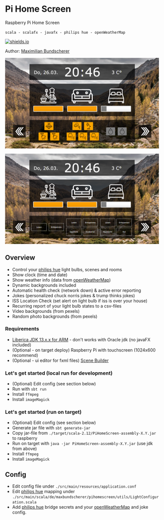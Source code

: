 # Pi Home Screen

Raspberry Pi Home Screen

``scala - scalafx - javafx - philips hue - openWeatherMap``

[![shields.io](http://img.shields.io/badge/license-Apache2-blue.svg)](http://www.apache.org/licenses/LICENSE-2.0.txt)

Author: [Maximilian Bundscherer](https://bundscherer-online.de)

![](./resources/screenshot.png)

![](./resources/screenshot2.png)

## Overview

- Control your [philips hue](https://www2.meethue.com/) light bulbs, scenes and rooms
- Show clock (time and date)
- Show weather info (data from [openWeatherMap](https://openweathermap.org/))
- Dynamic backgrounds included
- Automatic health check (network down) & active error reporting
- Jokes (personalized chuck norris jokes & trump thinks jokes)
- ISS Location Check (set alert on light bulb if iss is over your house)
- Recurring report of your light bulb states to a csv-files
- Video backgrounds (from pexels)
- Random photo backgrounds (from pexels)

### Requirements

- [Liberica JDK 13.x.x for ARM](https://bell-sw.com/pages/java-13.0.1/) - don't works with Oracle jdk (no javaFX included)
- (Optional - on target deploy) Raspberry Pi with touchscreen (1024x600 recommend)
- (Optional - ui editor for fxml files) [Scene Builder](https://gluonhq.com/products/scene-builder/) 

### Let's get started (local run for development)

- (Optional) Edit config (see section below)
- Run with ``sbt run``
- Install ``ffmpeg``
- Install ``imageMagick``

### Let's get started (run on target)

- (Optional) Edit config (see section below)
- Generate jar file with ``sbt generate-jar``
- Copy jar-file from ``./target/scala-2.12/PiHomeScreen-assembly-X.Y.jar`` to raspberry
- Run on target with ``java -jar PiHomeScreen-assembly-X.Y.jar`` (use jdk from above)
- Install ``ffmpeg``
- Install ``imageMagick``

## Config

- Edit config file under ``./src/main/resources/application.conf``
- Edit [philips hue](https://www2.meethue.com/) mapping  under ``./src/main/scala/de/maxbundscherer/pihomescreen/utils/LightConfiguration.scala``
- Add [philips hue](https://www2.meethue.com/) bridge secrets and your [openWeatherMap](https://openweathermap.org/) and joke config.